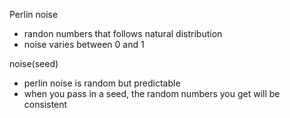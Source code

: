 Perlin noise

- randon numbers that follows natural distribution
- noise varies between 0 and 1

noise(seed)

- perlin noise is random but predictable
- when you pass in a seed, the random numbers you get will be consistent
